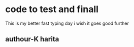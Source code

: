 # code to test and finall
This is my better fast typing day i wish it goes good further
<br>
<h2>authour-K harita</h2>

